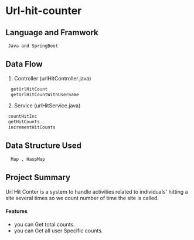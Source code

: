# Url-hit-counter

## Language and Framwork 

```bash
 Java and SpringBoot
```

## Data Flow

 1. Controller (urlHitController.java)

```bash
  getUrlHitCount
  getUrlHitCountWithUsername
```
2. Service  (urlHitService.java)

```bash
 countHitInc
 getHitCounts
 incrementHitCounts
```




## Data Structure Used

```bash
  Map , HaspMap
```



## Project Summary

Url Hit Conter is a system to handle activities related to individuals' hitting a site several times so we count number of time the site is called.
 
 #### Features

- you can Get total counts.
- you can Get all user Specific counts.
